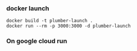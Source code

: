 ### docker launch

```
docker build -t plumber-launch .
docker run --rm -p 3000:3000 -d plumber-launch
```

### On google cloud run